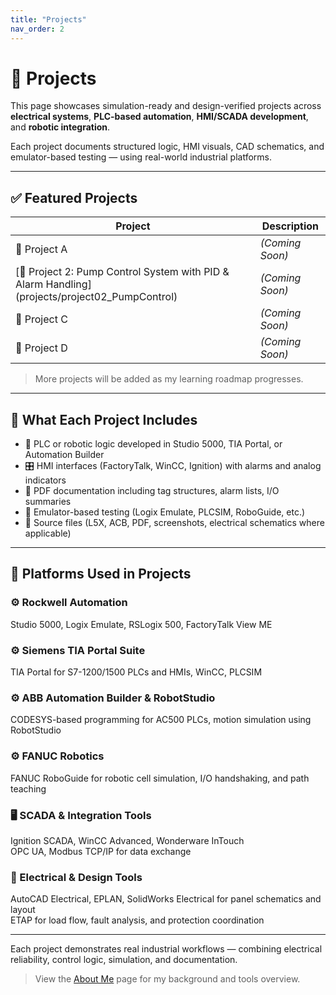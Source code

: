 ```yaml
---
title: "Projects"
nav_order: 2
---
```


# 📂 Projects

This page showcases simulation-ready and design-verified projects across **electrical systems**, **PLC-based automation**, **HMI/SCADA development**, and **robotic integration**.

Each project documents structured logic, HMI visuals, CAD schematics, and emulator-based testing — using real-world industrial platforms.

---

## ✅ Featured Projects

| Project | Description |
|--------|-------------|
| 🚧 Project A | *(Coming Soon)* |
| [🚧 Project 2: Pump Control System with PID & Alarm Handling] (projects/project02_PumpControl) | *(Coming Soon)* |
| 🚧 Project C | *(Coming Soon)* |
| 🚧 Project D | *(Coming Soon)* |

> More projects will be added as my learning roadmap progresses.

---

## 📄 What Each Project Includes

- 🧠 PLC or robotic logic developed in Studio 5000, TIA Portal, or Automation Builder  
- 🎛️ HMI interfaces (FactoryTalk, WinCC, Ignition) with alarms and analog indicators  
- 📑 PDF documentation including tag structures, alarm lists, I/O summaries  
- 🧪 Emulator-based testing (Logix Emulate, PLCSIM, RoboGuide, etc.)  
- 🧰 Source files (L5X, ACB, PDF, screenshots, electrical schematics where applicable)

---

## 🧩 Platforms Used in Projects

### ⚙️ Rockwell Automation  
Studio 5000, Logix Emulate, RSLogix 500, FactoryTalk View ME

### ⚙️ Siemens TIA Portal Suite  
TIA Portal for S7-1200/1500 PLCs and HMIs, WinCC, PLCSIM

### ⚙️ ABB Automation Builder & RobotStudio  
CODESYS-based programming for AC500 PLCs, motion simulation using RobotStudio

### ⚙️ FANUC Robotics  
FANUC RoboGuide for robotic cell simulation, I/O handshaking, and path teaching

### 🖥️ SCADA & Integration Tools  
Ignition SCADA, WinCC Advanced, Wonderware InTouch  
OPC UA, Modbus TCP/IP for data exchange

### 📐 Electrical & Design Tools  
AutoCAD Electrical, EPLAN, SolidWorks Electrical for panel schematics and layout  
ETAP for load flow, fault analysis, and protection coordination

---

Each project demonstrates real industrial workflows — combining electrical reliability, control logic, simulation, and documentation.

> View the [About Me](./about) page for my background and tools overview.
